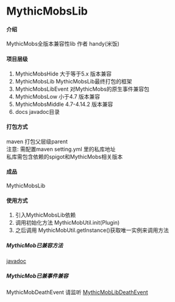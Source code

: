 # MythicMobsLib

#### 介绍
MythicMobs全版本兼容性lib 作者 handy(米饭)

#### 项目层级
1. MythicMobsHide 大于等于5.x 版本兼容
2. MythicMobsLib MythicMobsLib最终打包的框架
3. MythicMobsLibEvent 对MythicMobs的原生事件兼容包
4. MythicMobsLow 小于4.7 版本兼容
5. MythicMobsMiddle 4.7-4.14.2 版本兼容
6. docs javadoc目录

#### 打包方式
maven 打包父层级parent  
注意: 需配置maven setting.yml 里的私库地址  
私库需包含依赖的spigot和MythicMobs相关版本

#### 成品
MythicMobsLib

#### 使用方式
1. 引入MythicMobsLib依赖
2. 调用初始化方法 MythicMobUtil.init(Plugin)
3. 之后调用 MythicMobUtil.getInstance()获取唯一实例来调用方法
##### MythicMob已兼容方法
[javadoc](https://server-ct.gitee.io/mythicmobsparent/com/handy/lib/mm/MythicMobUtil.html)
##### MythicMob已兼事件兼容
MythicMobDeathEvent 请监听 [MythicMobLibDeathEvent](https://server-ct.gitee.io/mythicmobsparent/com/handy/lib/mm/event/MythicMobLibDeathEvent.html)
